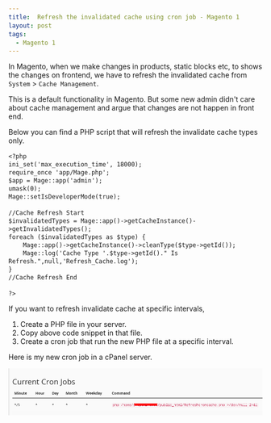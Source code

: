 ```yaml
---
title:  Refresh the invalidated cache using cron job - Magento 1
layout: post
tags:
  - Magento 1
---
```


In Magento, when we make changes in products, static blocks etc, to shows the changes on frontend, we have to refresh the invalidated cache from `System` > `Cache Management`.

This is a default functionality in Magento. But some new admin didn't care about cache management and argue that changes are not happen in front end.

Below you can find a PHP script that will refresh the invalidate cache types only.

	<?php
	ini_set('max_execution_time', 18000);
	require_once 'app/Mage.php';
	$app = Mage::app('admin');
	umask(0);
	Mage::setIsDeveloperMode(true);

	//Cache Refresh Start
	$invalidatedTypes = Mage::app()->getCacheInstance()->getInvalidatedTypes();
	foreach ($invalidatedTypes as $type) {
		Mage::app()->getCacheInstance()->cleanType($type->getId());
		Mage::log('Cache Type '.$type->getId()." Is Refresh.",null,'Refresh_Cache.log');
	}
	//Cache Refresh End

	?>

If you want to refresh invalidate cache at specific intervals,

1. Create a PHP file in your server.
2. Copy above code snippet in that file.
3. Create a cron job that run the new PHP file at a specific interval.

Here is my new cron job in a cPanel server.

![Refresh invalidate cache using cron job](/images/2017/cPanel-cron-job-refresh-invalidate-cache-types.png)




